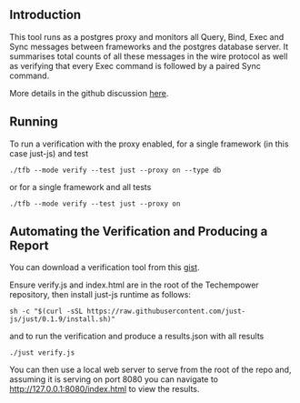 ## Introduction

This tool runs as a postgres proxy and monitors all Query, Bind, Exec and Sync messages between frameworks and the postgres database server. It summarises total counts of all these messages in the wire protocol as well as verifying that every Exec command is followed by a paired Sync command.

More details in the github discussion [here](https://github.com/TechEmpower/FrameworkBenchmarks/issues/7381#issuecomment-1146745883).

## Running

To run a verification with the proxy enabled, for a single framework (in this case just-js) and test

```
./tfb --mode verify --test just --proxy on --type db
```

or for a single framework and all tests

```
./tfb --mode verify --test just --proxy on
```

## Automating the Verification and Producing a Report

You can download a verification tool from this [gist](https://gist.github.com/billywhizz/bf02e0f166ba88532c25a79c58d514b1).

Ensure verify.js and index.html are in the root of the Techempower repository, then install just-js runtime as follows:

```
sh -c "$(curl -sSL https://raw.githubusercontent.com/just-js/just/0.1.9/install.sh)"
```

and to run the verification and produce a results.json with all results

```
./just verify.js
```

You can then use a local web server to serve from the root of the repo and, assuming it is serving on port 8080 you can navigate to http://127.0.0.1:8080/index.html to view the results.
